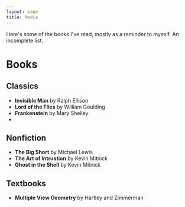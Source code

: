 ```yaml
---
layout: page
title: Media
---
```


Here's some of the books I've read, mostly as a reminder to myself. An incomplete list.

# Books

## Classics
* __Invisible Man__ by Ralph Ellison
* __Lord of the Flies__ by William Goulding
* __Frankenstein__ by Mary Shelley
*

## Nonfiction
* __The Big Short__ by Michael Lewis
* __The Art of Intrustion__ by Kevin Mitnick
* __Ghost in the Shell__ by Kevin Mitnick

## Textbooks
* __Multiple View Geometry__ by Hartley and Zimmerman

